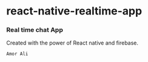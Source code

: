 # react-native-realtime-app
### Real time chat App ###
Created with the power of React native and firebase.

`Amor Ali`
